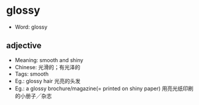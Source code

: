 # glossy

- Word: glossy

## adjective

- Meaning: smooth and shiny
- Chinese: 光滑的；有光泽的
- Tags: smooth
- Eg.: glossy hair 光亮的头发
- Eg.: a glossy brochure/magazine(= printed on shiny paper) 用亮光纸印刷的小册子╱杂志

